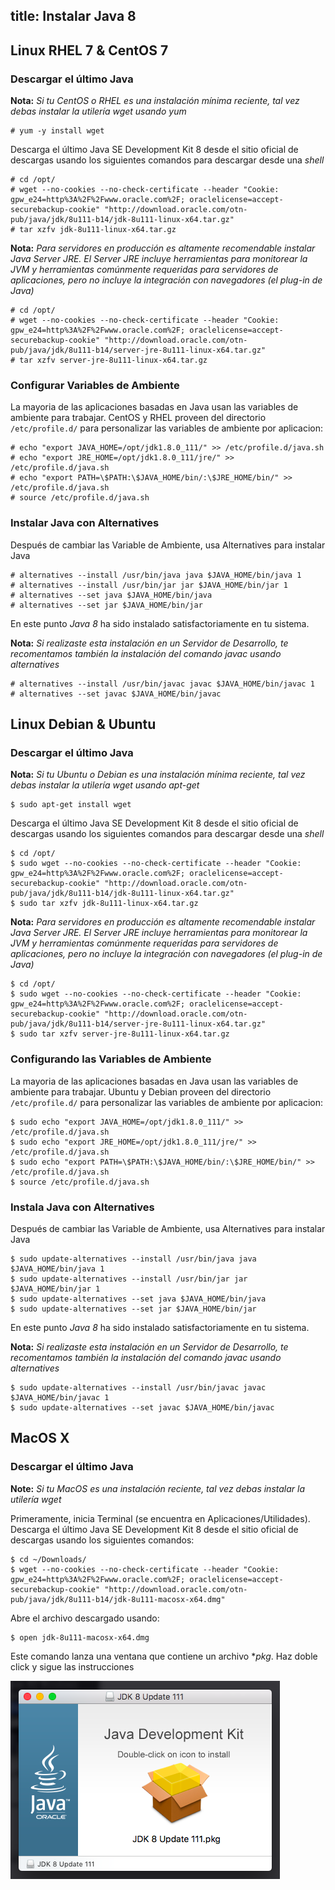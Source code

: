 title: Instalar Java 8
---

## Linux RHEL 7 & CentOS 7
### Descargar el último Java

 **Nota:** *Si tu CentOS o RHEL es una instalación mínima reciente, tal vez debas instalar la utilería wget usando yum*

```#bash
# yum -y install wget
```
Descarga el último Java SE Development Kit 8 desde el sitio oficial de descargas usando los siguientes comandos para descargar desde una *shell*
```#bash
# cd /opt/
# wget --no-cookies --no-check-certificate --header "Cookie: gpw_e24=http%3A%2F%2Fwww.oracle.com%2F; oraclelicense=accept-securebackup-cookie" "http://download.oracle.com/otn-pub/java/jdk/8u111-b14/jdk-8u111-linux-x64.tar.gz"
# tar xzfv jdk-8u111-linux-x64.tar.gz
```
 **Nota:** *Para servidores en producción es altamente recomendable instalar Java Server JRE. El Server JRE incluye herramientas para monitorear la JVM y herramientas comúnmente requeridas para servidores de aplicaciones, pero no incluye la integración con navegadores (el plug-in de Java)*

```#bash
# cd /opt/
# wget --no-cookies --no-check-certificate --header "Cookie: gpw_e24=http%3A%2F%2Fwww.oracle.com%2F; oraclelicense=accept-securebackup-cookie" "http://download.oracle.com/otn-pub/java/jdk/8u111-b14/server-jre-8u111-linux-x64.tar.gz"
# tar xzfv server-jre-8u111-linux-x64.tar.gz
```

### Configurar Variables de Ambiente

La mayoria de las aplicaciones basadas en Java usan las variables de ambiente para trabajar. CentOS y RHEL proveen del directorio `/etc/profile.d/` para personalizar las variables de ambiente por aplicacion: 
```#bash
# echo "export JAVA_HOME=/opt/jdk1.8.0_111/" >> /etc/profile.d/java.sh
# echo "export JRE_HOME=/opt/jdk1.8.0_111/jre/" >> /etc/profile.d/java.sh
# echo "export PATH=\$PATH:\$JAVA_HOME/bin/:\$JRE_HOME/bin/" >> /etc/profile.d/java.sh
# source /etc/profile.d/java.sh
```

### Instalar Java con Alternatives

Después de cambiar las Variable de Ambiente, usa Alternatives para instalar Java
```#bash
# alternatives --install /usr/bin/java java $JAVA_HOME/bin/java 1
# alternatives --install /usr/bin/jar jar $JAVA_HOME/bin/jar 1
# alternatives --set java $JAVA_HOME/bin/java
# alternatives --set jar $JAVA_HOME/bin/jar
```

En este punto *Java 8* ha sido instalado satisfactoriamente en tu sistema.

 **Nota:** *Si realizaste esta instalación en un Servidor de Desarrollo, te recomentamos también la instalación del comando javac usando alternatives*

```#bash
# alternatives --install /usr/bin/javac javac $JAVA_HOME/bin/javac 1
# alternatives --set javac $JAVA_HOME/bin/javac
```

## Linux Debian & Ubuntu
### Descargar el último Java

 **Nota:** *Si tu Ubuntu o Debian es una instalación mínima reciente, tal vez debas instalar la utilería wget usando apt-get*

```#bash
$ sudo apt-get install wget
```
Descarga el último Java SE Development Kit 8 desde el sitio oficial de descargas usando los siguientes comandos para descargar desde una *shell*
```#bash
$ cd /opt/
$ sudo wget --no-cookies --no-check-certificate --header "Cookie: gpw_e24=http%3A%2F%2Fwww.oracle.com%2F; oraclelicense=accept-securebackup-cookie" "http://download.oracle.com/otn-pub/java/jdk/8u111-b14/jdk-8u111-linux-x64.tar.gz"
$ sudo tar xzfv jdk-8u111-linux-x64.tar.gz
```
 **Nota:** *Para servidores en producción es altamente recomendable instalar Java Server JRE. El Server JRE incluye herramientas para monitorear la JVM y herramientas comúnmente requeridas para servidores de aplicaciones, pero no incluye la integración con navegadores (el plug-in de Java)*

```#bash
$ cd /opt/
$ sudo wget --no-cookies --no-check-certificate --header "Cookie: gpw_e24=http%3A%2F%2Fwww.oracle.com%2F; oraclelicense=accept-securebackup-cookie" "http://download.oracle.com/otn-pub/java/jdk/8u111-b14/server-jre-8u111-linux-x64.tar.gz"
$ sudo tar xzfv server-jre-8u111-linux-x64.tar.gz
```

### Configurando las Variables de Ambiente

La mayoria de las aplicaciones basadas en Java usan las variables de ambiente para trabajar. Ubuntu y Debian proveen del directorio `/etc/profile.d/` para personalizar las variables de ambiente por aplicacion: 
```#bash
$ sudo echo "export JAVA_HOME=/opt/jdk1.8.0_111/" >> /etc/profile.d/java.sh
$ sudo echo "export JRE_HOME=/opt/jdk1.8.0_111/jre/" >> /etc/profile.d/java.sh
$ sudo echo "export PATH=\$PATH:\$JAVA_HOME/bin/:\$JRE_HOME/bin/" >> /etc/profile.d/java.sh
$ source /etc/profile.d/java.sh
```

### Instala Java con Alternatives

Después de cambiar las Variable de Ambiente, usa Alternatives para instalar Java
```#bash
$ sudo update-alternatives --install /usr/bin/java java $JAVA_HOME/bin/java 1
$ sudo update-alternatives --install /usr/bin/jar jar $JAVA_HOME/bin/jar 1
$ sudo update-alternatives --set java $JAVA_HOME/bin/java
$ sudo update-alternatives --set jar $JAVA_HOME/bin/jar
```

En este punto *Java 8* ha sido instalado satisfactoriamente en tu sistema.

 **Nota:** *Si realizaste esta instalación en un Servidor de Desarrollo, te recomentamos también la instalación del comando javac usando alternatives*

```#bash
$ sudo update-alternatives --install /usr/bin/javac javac $JAVA_HOME/bin/javac 1
$ sudo update-alternatives --set javac $JAVA_HOME/bin/javac
```

## MacOS X
### Descargar el último Java

 **Note:** *Si tu MacOS es una instalación reciente, tal vez debas instalar la utilería wget*

Primeramente, inicia Terminal (se encuentra en Aplicaciones/Utilidades). Descarga el último Java SE Development Kit 8 desde el sitio oficial de descargas usando los siguientes comandos:
```#bash
$ cd ~/Downloads/
$ wget --no-cookies --no-check-certificate --header "Cookie: gpw_e24=http%3A%2F%2Fwww.oracle.com%2F; oraclelicense=accept-securebackup-cookie" "http://download.oracle.com/otn-pub/java/jdk/8u111-b14/jdk-8u111-macosx-x64.dmg"
```
Abre el archivo descargado usando:
```#bash
$ open jdk-8u111-macosx-x64.dmg
```

Este comando lanza una ventana que contiene un archivo **pkg*. Haz doble click y sigue las instrucciones

![](java-01.png)